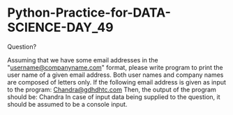 # Python-Practice-for-DATA-SCIENCE-DAY_49
Question?

Assuming that we have some email addresses in the "username@companyname.com" format, please write program to print the user name of a given email address. Both user names and company names are composed of letters only. 
If the following email address is given as input to the program: Chandra@gdhdhtc.com 
Then, the output of the program should be: Chandra 
In case of input data being supplied to the question, it should be assumed to be a console input.
